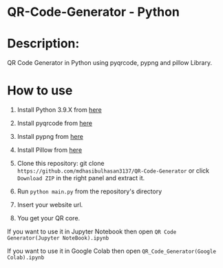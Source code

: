 # QR-Code-Generator - Python

# Description:
QR Code Generator in Python using pyqrcode, pypng and pillow Library.

# How to use
1. Install Python 3.9.X from [here](https://www.python.org/downloads)

2. Install pyqrcode from [here](https://pypi.org/project/PyQRCode)

3. Install pypng from [here](https://pypi.org/project/pypng)

4. Install Pillow from [here](https://pypi.org/project/Pillow/2.2.2)

5. Clone this repository: git clone `https://github.com/mdhasibulhasan3137/QR-Code-Generator` or click `Download ZIP` in the right panel and extract it.

6. Run `python main.py` from the repository's directory

7. Insert your website url.

8. You get your QR core.

If you want to use it in Jupyter Notebook then open `QR Code Generator(Jupyter NoteBook).ipynb`

If you want to use it in Google Colab then open `QR_Code_Generator(Google Colab).ipynb`

